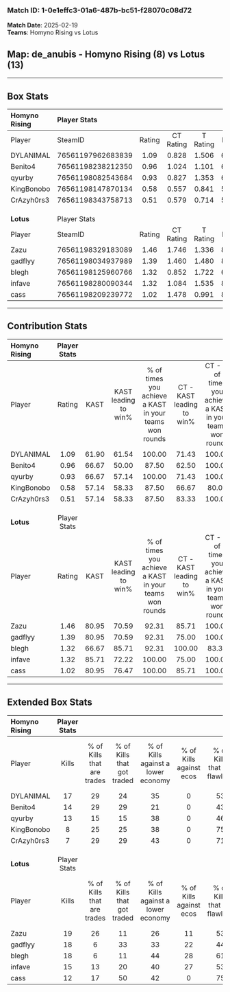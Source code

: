 ### Match ID: 1-0e1effc3-01a6-487b-bc51-f28070c08d72  
**Match Date**: 2025-02-19  
**Teams**: Homyno Rising vs Lotus  

## **Map**: de_anubis - Homyno Rising (8) vs Lotus (13)  
---  

## Box Stats  

| **Homyno Rising** | Player Stats      |        |           |          |       |      |       |         |        |      |     |
| :- | :- | :-: | :-: | :-: | :-: | :-: | :-: | :-: | :-: | :-: | :-: |
| Player            | SteamID           | Rating | CT Rating | T Rating | KAST  | ADR  | Kills | Assists | Deaths | K/D  | HS% |
| DYLANIMAL         | 76561197962683839 |  1.09  |   0.828   |  1.506   | 61.90 | 90.0 |  17   |    5    |   17   | 1.00 | 58  |
| Benito4           | 76561198238212350 |  0.96  |   1.024   |  1.101   | 66.67 | 74.7 |  14   |    5    |   17   | 0.82 | 57  |
| qyurby            | 76561198082543684 |  0.93  |   0.827   |  1.353   | 66.67 | 63.7 |  13   |    4    |   15   | 0.87 | 46  |
| KingBonobo        | 76561198147870134 |  0.58  |   0.557   |  0.841   | 57.14 | 48.8 |   8   |    4    |   16   | 0.50 | 25  |
| CrAzyh0rs3        | 76561198343758713 |  0.51  |   0.579   |  0.714   | 57.14 | 45.7 |   7   |    6    |   17   | 0.41 | 28  |
|                   |                   |        |           |          |       |      |       |         |        |      |     |
|                   |                   |        |           |          |       |      |       |         |        |      |     |
|                   |                   |        |           |          |       |      |       |         |        |      |     |
| **Lotus**         | Player Stats      |        |           |          |       |      |       |         |        |      |     |
| Player            | SteamID           | Rating | CT Rating | T Rating | KAST  | ADR  | Kills | Assists | Deaths | K/D  | HS% |
| Zazu              | 76561198329183089 |  1.46  |   1.746   |  1.336   | 80.95 | 89.8 |  19   |    3    |   11   | 1.73 | 47  |
| gadflyy           | 76561198034937989 |  1.39  |   1.460   |  1.480   | 80.95 | 99.7 |  18   |    7    |   14   | 1.29 | 44  |
| blegh             | 76561198125960766 |  1.32  |   0.852   |  1.722   | 66.67 | 88.6 |  18   |    0    |   10   | 1.80 | 55  |
| infave            | 76561198280090344 |  1.32  |   1.084   |  1.535   | 85.71 | 74.1 |  15   |    6    |   10   | 1.50 | 73  |
| cass              | 76561198209239772 |  1.02  |   1.478   |  0.991   | 80.95 | 63.1 |  12   |    5    |   14   | 0.86 | 41  |
---  

## Contribution Stats  

| **Homyno Rising** | Player Stats |       |                      |                                                        |                           |                                                             |                          |                                                            |
| :- | :-: | :-: | :-: | :-: | :-: | :-: | :-: | :-: |
| Player            |    Rating    | KAST  | KAST leading to win% | % of times you achieve a KAST in your teams won rounds | CT - KAST leading to win% | CT - % of times you achieve a KAST in your teams won rounds | T - KAST leading to win% | T - % of times you achieve a KAST in your teams won rounds |
| DYLANIMAL         |     1.09     | 61.90 |        61.54         |                         100.00                         |           71.43           |                           100.00                            |          50.00           |                           100.00                           |
| Benito4           |     0.96     | 66.67 |        50.00         |                         87.50                          |           62.50           |                           100.00                            |          33.33           |                           66.67                            |
| qyurby            |     0.93     | 66.67 |        57.14         |                         100.00                         |           71.43           |                           100.00                            |          42.86           |                           100.00                           |
| KingBonobo        |     0.58     | 57.14 |        58.33         |                         87.50                          |           66.67           |                            80.00                            |          50.00           |                           100.00                           |
| CrAzyh0rs3        |     0.51     | 57.14 |        58.33         |                         87.50                          |           83.33           |                           100.00                            |          33.33           |                           66.67                            |
|                   |              |       |                      |                                                        |                           |                                                             |                          |                                                            |
|                   |              |       |                      |                                                        |                           |                                                             |                          |                                                            |
|                   |              |       |                      |                                                        |                           |                                                             |                          |                                                            |
| **Lotus**         | Player Stats |       |                      |                                                        |                           |                                                             |                          |                                                            |
| Player            |    Rating    | KAST  | KAST leading to win% | % of times you achieve a KAST in your teams won rounds | CT - KAST leading to win% | CT - % of times you achieve a KAST in your teams won rounds | T - KAST leading to win% | T - % of times you achieve a KAST in your teams won rounds |
| Zazu              |     1.46     | 80.95 |        70.59         |                         92.31                          |           85.71           |                           100.00                            |          60.00           |                           85.71                            |
| gadflyy           |     1.39     | 80.95 |        70.59         |                         92.31                          |           75.00           |                           100.00                            |          66.67           |                           85.71                            |
| blegh             |     1.32     | 66.67 |        85.71         |                         92.31                          |          100.00           |                            83.33                            |          77.78           |                           100.00                           |
| infave            |     1.32     | 85.71 |        72.22         |                         100.00                         |           75.00           |                           100.00                            |          70.00           |                           100.00                           |
| cass              |     1.02     | 80.95 |        76.47         |                         100.00                         |           85.71           |                           100.00                            |          70.00           |                           100.00                           |
---  

## Extended Box Stats  

| **Homyno Rising** | Player Stats |                            |                            |                                    |                         |                              |                                 |        |                             |                                     |                          |                               |                            |
| :- | :-: | :-: | :-: | :-: | :-: | :-: | :-: | :-: | :-: | :-: | :-: | :-: | :-: |
| Player            |    Kills     | % of Kills that are trades | % of Kills that got traded | % of Kills against a lower economy | % of Kills against ecos | % of Kills that are flawless | % of Kills that are close duels | Deaths | % of Deaths that get traded | % of Deaths against a lower economy | % of Deaths against ecos | % of Deaths that are flawless | % of Deaths that are close |
| DYLANIMAL         |      17      |             29             |             24             |                 35                 |            0            |              53              |                0                |   17   |              6              |                 18                  |            0             |              35               |             18             |
| Benito4           |      14      |             29             |             29             |                 21                 |            0            |              43              |                0                |   17   |             24              |                 29                  |            0             |              53               |             6              |
| qyurby            |      13      |             15             |             15             |                 38                 |            0            |              46              |                8                |   15   |             33              |                 13                  |            0             |              67               |             0              |
| KingBonobo        |      8       |             25             |             25             |                 38                 |            0            |              75              |                0                |   16   |             25              |                 19                  |            0             |              69               |             13             |
| CrAzyh0rs3        |      7       |             29             |             29             |                 43                 |            0            |              71              |                0                |   17   |             29              |                 29                  |            0             |              59               |             0              |
|                   |              |                            |                            |                                    |                         |                              |                                 |        |                             |                                     |                          |                               |                            |
|                   |              |                            |                            |                                    |                         |                              |                                 |        |                             |                                     |                          |                               |                            |
|                   |              |                            |                            |                                    |                         |                              |                                 |        |                             |                                     |                          |                               |                            |
| **Lotus**         | Player Stats |                            |                            |                                    |                         |                              |                                 |        |                             |                                     |                          |                               |                            |
| Player            |    Kills     | % of Kills that are trades | % of Kills that got traded | % of Kills against a lower economy | % of Kills against ecos | % of Kills that are flawless | % of Kills that are close duels | Deaths | % of Deaths that get traded | % of Deaths against a lower economy | % of Deaths against ecos | % of Deaths that are flawless | % of Deaths that are close |
| Zazu              |      19      |             26             |             11             |                 26                 |           11            |              53              |                5                |   11   |             18              |                 36                  |            0             |              45               |             0              |
| gadflyy           |      18      |             6              |             33             |                 33                 |           22            |              44              |                0                |   14   |             21              |                 29                  |            0             |              57               |             7              |
| blegh             |      18      |             6              |             11             |                 44                 |           28            |              61              |               17                |   10   |             10              |                 20                  |            0             |              60               |             0              |
| infave            |      15      |             13             |             20             |                 40                 |           27            |              53              |                7                |   10   |             10              |                 20                  |            0             |              60               |             0              |
| cass              |      12      |             17             |             50             |                 42                 |            0            |              75              |                8                |   14   |             50              |                 29                  |            7             |              50               |             0              |
